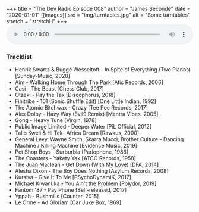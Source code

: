 +++
title = "The Dev Radio Episode 008"
author = "James Seconde"
date = "2020-01-01"
[[images]]
  src = "img/turntables.jpg"
  alt = "Some turntables"
  stretch = "stretchH"
+++
<AUDIO
    style="width:100%;"
    controls
    src="https://devtheatre.s3-eu-west-1.amazonaws.com/The+Dev+Radio+008.mp3">
    Your browser does not support the
    <code>audio</code> element.
</AUDIO>

### Tracklist

* Henrik Swartz & Bugge Wesseltoft - In Spite of Everything (Two Pianos) [Sunday-Music, 2020]
* Aim - Walking Home Through The Park [Atic Records, 2006]
* Casi - The Beast [Chess Club, 2017]
* Otzeki - Pay the Tax [Discophorus, 2018]
* Finitribe - 101 (Sonic Shuffle Edit) [One Little Indian, 1992]
* The Atomic Bitchwax - Crazy [Tee Pee Records, 2017]
* Alex Dolby - Hazy Way (Evil9 Remix) [Mantra Vibes, 2005]
* Gong - Heavy Tune [Virgin, 1978]
* Public Image Limited - Deeper Water [PiL Official, 2012]
* Talib Kweli & Hi Tek- Africa Dream [Rawkus, 2000]
* General Levy, Wayne Smith, Skarra Mucci, Brother Culture - Dancing Machine / Killing Machine [Evidence Music, 2019]
* Pet Shop Boys - Surburbia [Parlophone, 1986]
* The Coasters - Yakety Yak [ATCO Records, 1958]
* The Juan Maclean - Get Down (With My Love) [DFA, 2014]
* Alesha Dixon - The Boy Does Nothing [Asylum Records, 2008]
* Kursiva - Give It To Me [PSychoDynamiK, 2017]
* Michael Kiwanuka - You Ain't the Problem [Polydor, 2019]
* Fantom '87 - Pay Phone [Self-released, 2017]
* Yppah - Bushmills [Counter, 2015]
* Le Orme - Ad Gloriam [Car Juke Box, 1969]